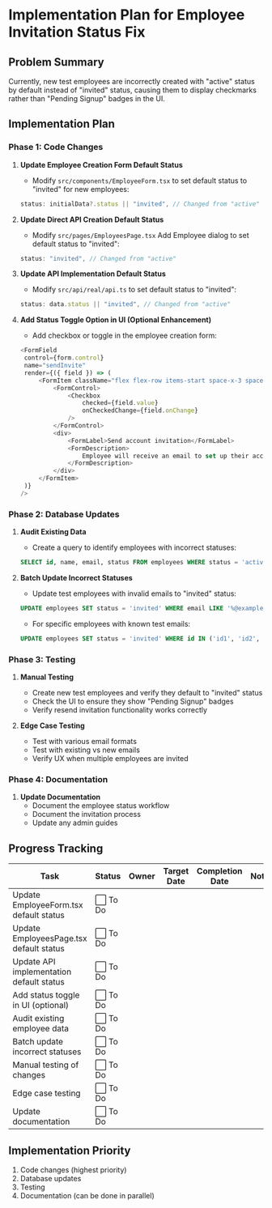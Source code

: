 # Implementation Plan for Employee Invitation Status Fix

## Problem Summary

Currently, new test employees are incorrectly created with "active" status by default instead of "invited" status, causing them to display checkmarks rather than "Pending Signup" badges in the UI.

## Implementation Plan

### Phase 1: Code Changes

1. **Update Employee Creation Form Default Status**

   - Modify `src/components/EmployeeForm.tsx` to set default status to "invited" for new employees:

   ```typescript
   status: initialData?.status || "invited", // Changed from "active"
   ```

2. **Update Direct API Creation Default Status**

   - Modify `src/pages/EmployeesPage.tsx` Add Employee dialog to set default status to "invited":

   ```typescript
   status: "invited", // Changed from "active"
   ```

3. **Update API Implementation Default Status**

   - Modify `src/api/real/api.ts` to set default status to "invited":

   ```typescript
   status: data.status || "invited", // Changed from "active"
   ```

4. **Add Status Toggle Option in UI (Optional Enhancement)**
   - Add checkbox or toggle in the employee creation form:
   ```typescript
   <FormField
   	control={form.control}
   	name="sendInvite"
   	render={({ field }) => (
   		<FormItem className="flex flex-row items-start space-x-3 space-y-0">
   			<FormControl>
   				<Checkbox
   					checked={field.value}
   					onCheckedChange={field.onChange}
   				/>
   			</FormControl>
   			<div>
   				<FormLabel>Send account invitation</FormLabel>
   				<FormDescription>
   					Employee will receive an email to set up their account
   				</FormDescription>
   			</div>
   		</FormItem>
   	)}
   />
   ```

### Phase 2: Database Updates

1. **Audit Existing Data**

   - Create a query to identify employees with incorrect statuses:

   ```sql
   SELECT id, name, email, status FROM employees WHERE status = 'active';
   ```

2. **Batch Update Incorrect Statuses**
   - Update test employees with invalid emails to "invited" status:
   ```sql
   UPDATE employees SET status = 'invited' WHERE email LIKE '%@example.com' OR email LIKE '%test%';
   ```
   - For specific employees with known test emails:
   ```sql
   UPDATE employees SET status = 'invited' WHERE id IN ('id1', 'id2', 'id3');
   ```

### Phase 3: Testing

1. **Manual Testing**

   - Create new test employees and verify they default to "invited" status
   - Check the UI to ensure they show "Pending Signup" badges
   - Verify resend invitation functionality works correctly

2. **Edge Case Testing**
   - Test with various email formats
   - Test with existing vs new emails
   - Verify UX when multiple employees are invited

### Phase 4: Documentation

1. **Update Documentation**
   - Document the employee status workflow
   - Document the invitation process
   - Update any admin guides

## Progress Tracking

| Task                                     | Status   | Owner | Target Date | Completion Date | Notes |
| ---------------------------------------- | -------- | ----- | ----------- | --------------- | ----- |
| Update EmployeeForm.tsx default status   | ⬜ To Do |       |             |                 |       |
| Update EmployeesPage.tsx default status  | ⬜ To Do |       |             |                 |       |
| Update API implementation default status | ⬜ To Do |       |             |                 |       |
| Add status toggle in UI (optional)       | ⬜ To Do |       |             |                 |       |
| Audit existing employee data             | ⬜ To Do |       |             |                 |       |
| Batch update incorrect statuses          | ⬜ To Do |       |             |                 |       |
| Manual testing of changes                | ⬜ To Do |       |             |                 |       |
| Edge case testing                        | ⬜ To Do |       |             |                 |       |
| Update documentation                     | ⬜ To Do |       |             |                 |       |

## Implementation Priority

1. Code changes (highest priority)
2. Database updates
3. Testing
4. Documentation (can be done in parallel)
